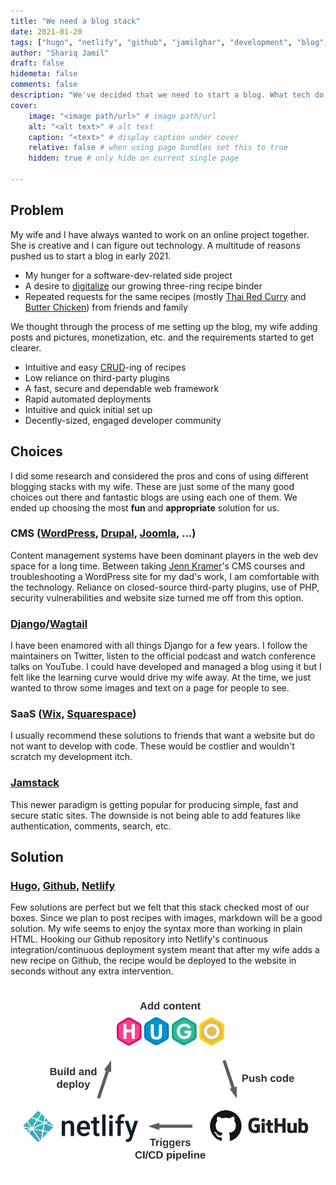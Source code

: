 ```yaml
---
title: "We need a blog stack"
date: 2021-01-20
tags: ["hugo", "netlify", "github", "jamilghar", "development", "blog", "recipes"]
author: "Shariq Jamil"
draft: false
hidemeta: false
comments: false
description: "We've decided that we need to start a blog. What tech do we use? Wordpress or a static site generator like Hugo?"
cover:
    image: "<image path/url>" # image path/url
    alt: "<alt text>" # alt text
    caption: "<text>" # display caption under cover
    relative: false # when using page bundles set this to true
    hidden: true # only hide on current single page

---
```


## Problem

My wife and I have always wanted to work on an online project together. She is creative and I can figure out technology. A multitude of reasons pushed us to start a blog in early 2021. 

- My hunger for a software-dev-related side project
- A desire to [digitalize](https://news.sap.com/2016/05/digitization-vs-digitalization-wordplay-or-world-view/) our growing three-ring recipe binder
- Repeated requests for the same recipes (mostly [Thai Red Curry](https://www.jamilghar.com/recipe/thai_red_curry/) and [Butter Chicken](https://www.jamilghar.com/recipe/butter_chicken/)) from friends and family

We thought through the process of me setting up the blog, my wife adding posts and pictures, monetization, etc. and the requirements started to get clearer.

- Intuitive and easy [CRUD](https://developer.mozilla.org/en-US/docs/Glossary/CRUD)-ing of recipes 
- Low reliance on third-party plugins
- A fast, secure and dependable web framework
- Rapid automated deployments
- Intuitive and quick initial set up
- Decently-sized, engaged developer community

## Choices

I did some research and considered the pros and cons of using different blogging stacks with my wife. These are just some of the many good choices out there and fantastic blogs are using each one of them. We ended up choosing the most **fun** and **appropriate** solution for us. 

### CMS ([WordPress](https://wordpress.com/), [Drupal](https://www.drupal.org/), [Joomla](https://www.joomla.org/), ...)
Content management systems have been dominant players in the web dev space for a long time. Between taking [Jenn Kramer](https://www.extension.harvard.edu/faculty-directory/jennifer-kramer)'s CMS courses and troubleshooting a WordPress site for my dad's work, I am comfortable with the technology. Reliance on closed-source third-party plugins, use of PHP, security vulnerabilities and website size turned me off from this option. 

### [Django](https://www.djangoproject.com/)/[Wagtail](https://wagtail.io/)
I have been enamored with all things Django for a few years. I follow the maintainers on Twitter, listen to the official podcast and watch conference talks on YouTube. I could have developed and managed a blog using it but I felt like the learning curve would drive my wife away. At the time, we just wanted to throw some images and text on a page for people to see.     

### SaaS ([Wix](https://www.wix.com/), [Squarespace](https://www.squarespace.com/))
I usually recommend these solutions to friends that want a website but do not want to develop with code. These would be costlier and wouldn't scratch my development itch.

### [Jamstack](https://jamstack.org/)
This newer paradigm is getting popular for producing simple, fast and secure static sites. The downside is not being able to add features like authentication, comments, search, etc. 

## Solution   

### [Hugo](https://gohugo.io/), [Github](https://github.com/), [Netlify](https://www.netlify.com/)
Few solutions are perfect but we felt that this stack checked most of our boxes. Since we plan to post recipes with images, markdown will be a good solution. My wife seems to enjoy the syntax more than working in plain HTML. Hooking our Github repository into Netlify's continuous integration/continuous deployment system meant that after my wife adds a new recipe on Github, the recipe would be deployed to the website in seconds without any extra intervention. 

![regular](architecture.png)